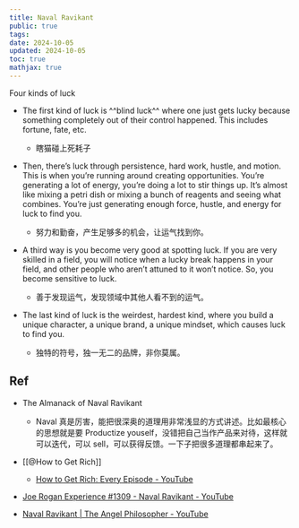 ```yaml
---
title: Naval Ravikant
public: true
tags:
date: 2024-10-05
updated: 2024-10-05
toc: true
mathjax: true
---
```


Four kinds of luck

  + The first kind of luck is ^^blind luck^^ where one just gets lucky because something completely out of their control happened. This includes fortune, fate, etc.

    + 瞎猫碰上死耗子

  + Then, there’s luck through persistence, hard work, hustle, and motion. This is when you’re running around creating opportunities. You’re generating a lot of energy, you’re doing a lot to stir things up. It’s almost like mixing a petri dish or mixing a bunch of reagents and seeing what combines. You’re just generating enough force, hustle, and energy for luck to find you.

    + 努力和勤奋，产生足够多的机会，让运气找到你。

  + A third way is you become very good at spotting luck. If you are very skilled in a field, you will notice when a lucky break happens in your field, and other people who aren’t attuned to it won’t notice. So, you become sensitive to luck.

    + 善于发现运气，发现领域中其他人看不到的运气。

  + The last kind of luck is the weirdest, hardest kind, where you build a unique character, a unique brand, a unique mindset, which causes luck to find you.

    + 独特的符号，独一无二的品牌，非你莫属。



## Ref

  + The Almanack of Naval Ravikant

    + Naval 真是厉害，能把很深奥的道理用非常浅显的方式讲述。比如最核心的思想就是要 Productize youself，没错把自己当作产品来对待，这样就可以迭代，可以 sell，可以获得反馈。一下子把很多道理都串起来了。

  + [[@How to Get Rich]]

    + [How to Get Rich: Every Episode - YouTube](https://www.youtube.com/watch?v=1-TZqOsVCNM)

  + [Joe Rogan Experience #1309 - Naval Ravikant - YouTube](https://www.youtube.com/watch?v=3qHkcs3kG44)

  + [Naval Ravikant | The Angel Philosopher - YouTube](https://www.youtube.com/watch?v=mGY2To_HW98&t=245s)
